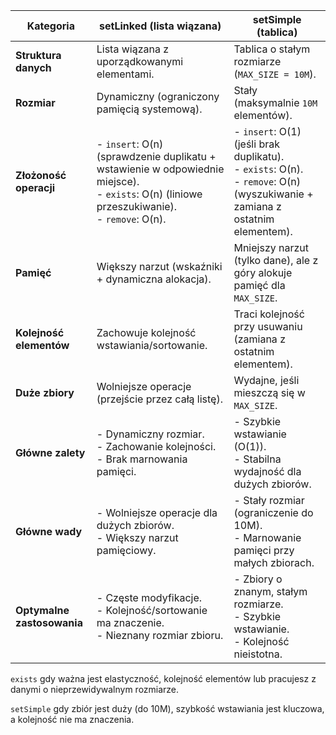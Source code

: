 | **Kategoria**               | **setLinked (lista wiązana)**                                                                 | **setSimple (tablica)**                                                                       |
|------------------------------|-----------------------------------------------------------------------------------------------|-----------------------------------------------------------------------------------------------|
| **Struktura danych**         | Lista wiązana z uporządkowanymi elementami.                                                   | Tablica o stałym rozmiarze (`MAX_SIZE = 10M`).                                                |
| **Rozmiar**                  | Dynamiczny (ograniczony pamięcią systemową).                                                  | Stały (maksymalnie `10M` elementów).                                                          |
| **Złożoność operacji**       | - `insert`: O(n) (sprawdzenie duplikatu + wstawienie w odpowiednie miejsce).<br>- `exists`: O(n) (liniowe przeszukiwanie).<br>- `remove`: O(n). | - `insert`: O(1) (jeśli brak duplikatu).<br>- `exists`: O(n).<br>- `remove`: O(n) (wyszukiwanie + zamiana z ostatnim elementem). |
| **Pamięć**                   | Większy narzut (wskaźniki + dynamiczna alokacja).                                             | Mniejszy narzut (tylko dane), ale z góry alokuje pamięć dla `MAX_SIZE`.                       |
| **Kolejność elementów**      | Zachowuje kolejność wstawiania/sortowanie.                                                    | Traci kolejność przy usuwaniu (zamiana z ostatnim elementem).                                 |
| **Duże zbiory**              | Wolniejsze operacje (przejście przez całą listę).                                             | Wydajne, jeśli mieszczą się w `MAX_SIZE`.                                                     |
| **Główne zalety**            | - Dynamiczny rozmiar.<br>- Zachowanie kolejności.<br>- Brak marnowania pamięci.               | - Szybkie wstawianie (O(1)).<br>- Stabilna wydajność dla dużych zbiorów.                      |
| **Główne wady**              | - Wolniejsze operacje dla dużych zbiorów.<br>- Większy narzut pamięciowy.                     | - Stały rozmiar (ograniczenie do 10M).<br>- Marnowanie pamięci przy małych zbiorach.          |
| **Optymalne zastosowania**   | - Częste modyfikacje.<br>- Kolejność/sortowanie ma znaczenie.<br>- Nieznany rozmiar zbioru.   | - Zbiory o znanym, stałym rozmiarze.<br>- Szybkie wstawianie.<br>- Kolejność nieistotna.      |


`exists` gdy ważna jest elastyczność, kolejność elementów lub pracujesz z danymi o nieprzewidywalnym rozmiarze.

`setSimple`  gdy zbiór jest duży (do 10M), szybkość wstawiania jest kluczowa, a kolejność nie ma znaczenia.